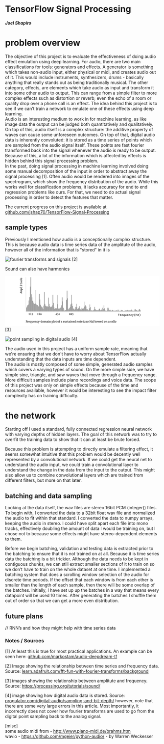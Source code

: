 # TensorFlow Signal Processing

##### Joel Shapiro

# problem overview

The objective of this project is to evaluate the effectiveness of doing audio effect emulation using deep learning. For audio, there are two main classifications for tools: generators and effects. A generator is something which takes non-audio input, either physical or midi, and creates audio out of it. This would include instruments, synthesizers, drums - basically anything that really stands out as being traditionally musical. The other category, effects, are elements which take audio as input and transform it into some other audio to output. This can range from a simple filter to more complex effects such as distortion or reverb; even the echo of a room or quality drop over a phone call is an effect. The idea behind this project is to see if we can’t train a network to emulate one of these effects using deep learning.  
Audio is an interesting medium to work in for machine learning, as like image data the output can be judged both quantitatively and qualitatively. On top of this, audio itself is a complex structure: the additive property of waves can cause some unforeseen outcomes. On top of that, digital audio data is inherently convoluted: it is stored as a time series of points which are sampled from the audio signal itself. These points are fast fourier transformed back into the signal whenever the audio is ready to be output. Because of this, a lot of the information which is affected by effects is hidden behind this signal processing problem.  
In the past, doing signal processing in machine learning involved doing some manual decomposition of the input in order to abstract away the signal processing [1]. Often audio would be rendered into images of the spectrogram, which show the frequency distribution of the audio. While this works well for classification problems, it lacks accuracy for end to end regression problems like ours. For that, we need to do actual signal processing in order to detect the features that matter.  

The current progress on this project is available at [github.com/jshap70/TensorFlow-Signal-Processing](http://github.com/jshap70/TensorFlow-Signal-Processing)


## sample types

Previously I mentioned how audio is a conceptionally complex structure. This is because audio data is time series data of the amplitute of the audio, however all of the information that is "stored" in it is 

<img src="https://github.com/jshap70/TensorFlow-Signal-Processing/raw/master/resources/microcontrollers_fft_example.png" width="550" alt="fourier transforms and signals"> [2]


Sound can also have harmonics 

<!--<img src="https://rawcdn.githack.com/jshap70/TensorFlow-Signal-Processing/master/resources/chello_frequency.svg" width="550" alt="frequency of chello">-->
<img src="./resources/chello_frequency.svg" width="550" alt="frequency of chello"> [3]




<img src="https://github.com/jshap70/TensorFlow-Signal-Processing/raw/master/resources/sample-rate.png" height="250" alt="point sampling in digital audio"> [4]

The audio used in this project has a uniform sample rate, meaning that we're ensuring that we don't have to worry about TensorFlow actually understanding that the data inputs are time dependent.   
The audio is mostly composed of some simple, generated audio samples which covers a varying types of sound. On the more simple side, we have simple sine, triangle, and saw waves that move through a frequency range. More difficult samples include piano recordings and voice data. The scope of this project was only on simple effects because of the time and resources available, however it would be interesting to see the impact filter complexity has on training difficulty.



# the network

Starting off I used a standard, fully connected regression neural network with varying depths of hidden layers. The goal of this network was to try to overfit the training data to show that it can at least be brute forced.

Because this problem is attempting to directly emulate a filtering effect, it seems somewhat intuitive that this problem would be decently well represented by a convolutional network. If we could get the neural net to understand the audio input, we could train a convolutional layer to understand the change in the data from the input to the output. This might also allow us to combine convolutional layers which are trained from different filters, but more on that later.


## batching and data sampling

Looking at the data itself, the wav files are stereo 16bit PCM (integer)) files. To begin with, I converted the data to a 32bit float wav file and normalized the audio to fit within that standard. I converted the data to numpy arrays, keeping the audio in stereo. I could have split apart each file into mono tracks, effectively doubling the amount of data I would be training on, but I chose not to because some effects might have stereo-dependent elements to them.

Before we begin batching, validation and testing data is extracted prior to the batching to ensure that it is not trained on at all. Because it is time series data the batching is a bit trickier. Although the data needs to be kept in contiguous chunks, we can still extract smaller sections of it to train on so we don’t have to train on the whole dataset at one time. I implemented a batching system that does a scrolling window selection of the audio for discrete time periods. If the offset that each window is from each other is smaller than the length of each sample, then there will be some overlap of the batches. Initially, I have set up up the batches in a way that means every datapoint will be used 10 times. After generating the batches I shuffle them out of order so that we can get a more even distribution.




## future plans

// RNN’s and how they might help with time series data



### Notes / Sources

[1] At least this is true for most practical applications. An example can be seen here: [github.com/markostam/audio-deepdream-tf](https://github.com/markostam/audio-deepdream-tf)

[2] Image showing the relationship between time series and frequency data. Source: [learn.adafruit.com/fft-fun-with-fourier-transforms/background](https://learn.adafruit.com/fft-fun-with-fourier-transforms/background)

[3] images showing the relationship between amplitute and frequency. Source: https://processing.org/tutorials/sound/

[4] image showing how digital audio data is stored. Source: [progulator.com/digital-audio/sampling-and-bit-depth/](http://progulator.com/digital-audio/sampling-and-bit-depth/) however, note that there are some very large errors in this article. Most importantly, it incorrectly does not cover how fourier transforms are used to go from the digital point sampling back to the analog signal. 


[misc]  
some audio midi from - http://www.piano-midi.de/brahms.htm  
wavio - https://github.com/mgeier/python-audio/ - by Warren Weckesser